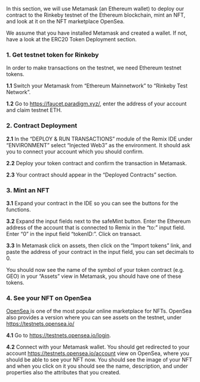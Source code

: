 In this section, we will use Metamask (an Ethereum wallet) to deploy our contract to the Rinkeby testnet of the Ethereum blockchain, mint an NFT, and look at it on the NFT marketplace OpenSea.

We assume that you have installed Metamask and created a wallet. If not, have a look at the ERC20 Token Deployment section.

### 1. Get testnet token for Rinkeby
In order to make transactions on the testnet, we need Ethereum testnet tokens.

**1.1** Switch your Metamask from “Ethereum Mainnetwork” to “Rinkeby Test Network”.

**1.2** Go to <a href="https://faucet.paradigm.xyz/" 
target="_blank">https://faucet.paradigm.xyz/</a>, enter the address of your account and claim testnet ETH.

### 2. Contract Deployment
**2.1** In the “DEPLOY & RUN TRANSACTIONS” module of the Remix IDE under “ENVIRONMENT” select “Injected Web3” as the environment. It should ask you to connect your account which you should confirm.

**2.2** Deploy your token contract and confirm the transaction in Metamask.

**2.3**  Your contract should appear in the “Deployed Contracts” section.

### 3. Mint an NFT
**3.1** Expand your contract in the IDE so you can see the buttons for the functions.

**3.2** Expand the input fields next to the safeMint button. Enter the Ethereum address of the account that is connected to Remix in the “to:” input field. Enter “0” in the input field “tokenID:”. Click on transact.

**3.3** In Metamask click on assets, then click on the “Import tokens” link, and paste the address of your contract in the input field, you can set decimals to 0. 

You should now see the name of the symbol of your token contract (e.g. GEO) in your “Assets” view in Metamask, you should have one of these tokens.

### 4. See your NFT on OpenSea
<a href="https://opensea.io/" 
target="_blank">OpenSea </a> is one of the most popular online marketplace for NFTs. OpenSea also provides a version where you can see assets on the testnet, under <a href="https://testnets.opensea.io/" 
target="_blank">https://testnets.opensea.io/</a>

**4.1** Go to <a href="https://testnets.opensea.io/login" 
target="_blank">https://testnets.opensea.io/login</a>.

**4.2** Connect with your Metamask wallet. You should get redirected to your account <a href="https://testnets.opensea.io/account" target="_blank">https://testnets.opensea.io/account</a> view on OpenSea, where you should be able to see your NFT now. You should see the image of your NFT and when you click on it you should see the name, description, and under properties also the attributes that you created.